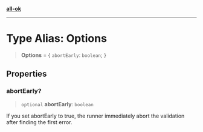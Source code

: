 [**all-ok**](../README.md)

***

# Type Alias: Options

> **Options** = \{ `abortEarly`: `boolean`; \}

## Properties

### abortEarly?

> `optional` **abortEarly**: `boolean`

If you set abortEarly to true, the runner immediately abort the validation after finding the first error.
